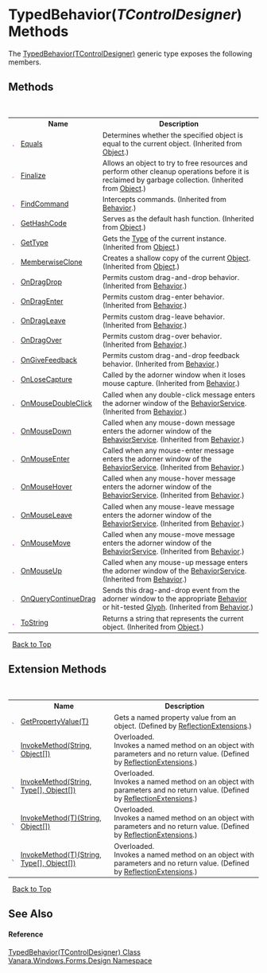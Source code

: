 # TypedBehavior(*TControlDesigner*) Methods
 

The <a href="2da0fdd6-28aa-a22c-a568-446f14e10540">TypedBehavior(TControlDesigner)</a> generic type exposes the following members.


## Methods
&nbsp;<table><tr><th></th><th>Name</th><th>Description</th></tr><tr><td>![Public method](media/pubmethod.gif "Public method")</td><td><a href="http://msdn2.microsoft.com/en-us/library/bsc2ak47" target="_blank">Equals</a></td><td>
Determines whether the specified object is equal to the current object.
 (Inherited from <a href="http://msdn2.microsoft.com/en-us/library/e5kfa45b" target="_blank">Object</a>.)</td></tr><tr><td>![Protected method](media/protmethod.gif "Protected method")</td><td><a href="http://msdn2.microsoft.com/en-us/library/4k87zsw7" target="_blank">Finalize</a></td><td>
Allows an object to try to free resources and perform other cleanup operations before it is reclaimed by garbage collection.
 (Inherited from <a href="http://msdn2.microsoft.com/en-us/library/e5kfa45b" target="_blank">Object</a>.)</td></tr><tr><td>![Public method](media/pubmethod.gif "Public method")</td><td><a href="http://msdn2.microsoft.com/en-us/library/91c5kd6f" target="_blank">FindCommand</a></td><td>
Intercepts commands.
 (Inherited from <a href="http://msdn2.microsoft.com/en-us/library/th5thebt" target="_blank">Behavior</a>.)</td></tr><tr><td>![Public method](media/pubmethod.gif "Public method")</td><td><a href="http://msdn2.microsoft.com/en-us/library/zdee4b3y" target="_blank">GetHashCode</a></td><td>
Serves as the default hash function.
 (Inherited from <a href="http://msdn2.microsoft.com/en-us/library/e5kfa45b" target="_blank">Object</a>.)</td></tr><tr><td>![Public method](media/pubmethod.gif "Public method")</td><td><a href="http://msdn2.microsoft.com/en-us/library/dfwy45w9" target="_blank">GetType</a></td><td>
Gets the <a href="http://msdn2.microsoft.com/en-us/library/42892f65" target="_blank">Type</a> of the current instance.
 (Inherited from <a href="http://msdn2.microsoft.com/en-us/library/e5kfa45b" target="_blank">Object</a>.)</td></tr><tr><td>![Protected method](media/protmethod.gif "Protected method")</td><td><a href="http://msdn2.microsoft.com/en-us/library/57ctke0a" target="_blank">MemberwiseClone</a></td><td>
Creates a shallow copy of the current <a href="http://msdn2.microsoft.com/en-us/library/e5kfa45b" target="_blank">Object</a>.
 (Inherited from <a href="http://msdn2.microsoft.com/en-us/library/e5kfa45b" target="_blank">Object</a>.)</td></tr><tr><td>![Public method](media/pubmethod.gif "Public method")</td><td><a href="http://msdn2.microsoft.com/en-us/library/xfsts791" target="_blank">OnDragDrop</a></td><td>
Permits custom drag-and-drop behavior.
 (Inherited from <a href="http://msdn2.microsoft.com/en-us/library/th5thebt" target="_blank">Behavior</a>.)</td></tr><tr><td>![Public method](media/pubmethod.gif "Public method")</td><td><a href="http://msdn2.microsoft.com/en-us/library/012xbdwb" target="_blank">OnDragEnter</a></td><td>
Permits custom drag-enter behavior.
 (Inherited from <a href="http://msdn2.microsoft.com/en-us/library/th5thebt" target="_blank">Behavior</a>.)</td></tr><tr><td>![Public method](media/pubmethod.gif "Public method")</td><td><a href="http://msdn2.microsoft.com/en-us/library/adek8ada" target="_blank">OnDragLeave</a></td><td>
Permits custom drag-leave behavior.
 (Inherited from <a href="http://msdn2.microsoft.com/en-us/library/th5thebt" target="_blank">Behavior</a>.)</td></tr><tr><td>![Public method](media/pubmethod.gif "Public method")</td><td><a href="http://msdn2.microsoft.com/en-us/library/z8b1hc57" target="_blank">OnDragOver</a></td><td>
Permits custom drag-over behavior.
 (Inherited from <a href="http://msdn2.microsoft.com/en-us/library/th5thebt" target="_blank">Behavior</a>.)</td></tr><tr><td>![Public method](media/pubmethod.gif "Public method")</td><td><a href="http://msdn2.microsoft.com/en-us/library/yh543e1d" target="_blank">OnGiveFeedback</a></td><td>
Permits custom drag-and-drop feedback behavior.
 (Inherited from <a href="http://msdn2.microsoft.com/en-us/library/th5thebt" target="_blank">Behavior</a>.)</td></tr><tr><td>![Public method](media/pubmethod.gif "Public method")</td><td><a href="http://msdn2.microsoft.com/en-us/library/6z7ax21t" target="_blank">OnLoseCapture</a></td><td>
Called by the adorner window when it loses mouse capture.
 (Inherited from <a href="http://msdn2.microsoft.com/en-us/library/th5thebt" target="_blank">Behavior</a>.)</td></tr><tr><td>![Public method](media/pubmethod.gif "Public method")</td><td><a href="http://msdn2.microsoft.com/en-us/library/3f82yzk8" target="_blank">OnMouseDoubleClick</a></td><td>
Called when any double-click message enters the adorner window of the <a href="http://msdn2.microsoft.com/en-us/library/xd50hhy2" target="_blank">BehaviorService</a>.
 (Inherited from <a href="http://msdn2.microsoft.com/en-us/library/th5thebt" target="_blank">Behavior</a>.)</td></tr><tr><td>![Public method](media/pubmethod.gif "Public method")</td><td><a href="http://msdn2.microsoft.com/en-us/library/71cx4ey6" target="_blank">OnMouseDown</a></td><td>
Called when any mouse-down message enters the adorner window of the <a href="http://msdn2.microsoft.com/en-us/library/xd50hhy2" target="_blank">BehaviorService</a>.
 (Inherited from <a href="http://msdn2.microsoft.com/en-us/library/th5thebt" target="_blank">Behavior</a>.)</td></tr><tr><td>![Public method](media/pubmethod.gif "Public method")</td><td><a href="http://msdn2.microsoft.com/en-us/library/8f79k1fc" target="_blank">OnMouseEnter</a></td><td>
Called when any mouse-enter message enters the adorner window of the <a href="http://msdn2.microsoft.com/en-us/library/xd50hhy2" target="_blank">BehaviorService</a>.
 (Inherited from <a href="http://msdn2.microsoft.com/en-us/library/th5thebt" target="_blank">Behavior</a>.)</td></tr><tr><td>![Public method](media/pubmethod.gif "Public method")</td><td><a href="http://msdn2.microsoft.com/en-us/library/yh9c558w" target="_blank">OnMouseHover</a></td><td>
Called when any mouse-hover message enters the adorner window of the <a href="http://msdn2.microsoft.com/en-us/library/xd50hhy2" target="_blank">BehaviorService</a>.
 (Inherited from <a href="http://msdn2.microsoft.com/en-us/library/th5thebt" target="_blank">Behavior</a>.)</td></tr><tr><td>![Public method](media/pubmethod.gif "Public method")</td><td><a href="http://msdn2.microsoft.com/en-us/library/f3sbt2f5" target="_blank">OnMouseLeave</a></td><td>
Called when any mouse-leave message enters the adorner window of the <a href="http://msdn2.microsoft.com/en-us/library/xd50hhy2" target="_blank">BehaviorService</a>.
 (Inherited from <a href="http://msdn2.microsoft.com/en-us/library/th5thebt" target="_blank">Behavior</a>.)</td></tr><tr><td>![Public method](media/pubmethod.gif "Public method")</td><td><a href="http://msdn2.microsoft.com/en-us/library/szb4f1k3" target="_blank">OnMouseMove</a></td><td>
Called when any mouse-move message enters the adorner window of the <a href="http://msdn2.microsoft.com/en-us/library/xd50hhy2" target="_blank">BehaviorService</a>.
 (Inherited from <a href="http://msdn2.microsoft.com/en-us/library/th5thebt" target="_blank">Behavior</a>.)</td></tr><tr><td>![Public method](media/pubmethod.gif "Public method")</td><td><a href="http://msdn2.microsoft.com/en-us/library/htf5ww9t" target="_blank">OnMouseUp</a></td><td>
Called when any mouse-up message enters the adorner window of the <a href="http://msdn2.microsoft.com/en-us/library/xd50hhy2" target="_blank">BehaviorService</a>.
 (Inherited from <a href="http://msdn2.microsoft.com/en-us/library/th5thebt" target="_blank">Behavior</a>.)</td></tr><tr><td>![Public method](media/pubmethod.gif "Public method")</td><td><a href="http://msdn2.microsoft.com/en-us/library/948c89bz" target="_blank">OnQueryContinueDrag</a></td><td>
Sends this drag-and-drop event from the adorner window to the appropriate <a href="http://msdn2.microsoft.com/en-us/library/th5thebt" target="_blank">Behavior</a> or hit-tested <a href="http://msdn2.microsoft.com/en-us/library/w24tc7te" target="_blank">Glyph</a>.
 (Inherited from <a href="http://msdn2.microsoft.com/en-us/library/th5thebt" target="_blank">Behavior</a>.)</td></tr><tr><td>![Public method](media/pubmethod.gif "Public method")</td><td><a href="http://msdn2.microsoft.com/en-us/library/7bxwbwt2" target="_blank">ToString</a></td><td>
Returns a string that represents the current object.
 (Inherited from <a href="http://msdn2.microsoft.com/en-us/library/e5kfa45b" target="_blank">Object</a>.)</td></tr></table>&nbsp;
<a href="#typedbehavior(*tcontroldesigner*)-methods">Back to Top</a>

## Extension Methods
&nbsp;<table><tr><th></th><th>Name</th><th>Description</th></tr><tr><td>![Public Extension Method](media/pubextension.gif "Public Extension Method")</td><td><a href="609b1449-9696-245e-03a2-e22beb84efe1">GetPropertyValue(T)</a></td><td>
Gets a named property value from an object.
 (Defined by <a href="00588eb4-ca31-ef7e-81da-3ce105aa9b63">ReflectionExtensions</a>.)</td></tr><tr><td>![Public Extension Method](media/pubextension.gif "Public Extension Method")</td><td><a href="cc997716-244b-d4f1-e26d-139cc82ce6b0">InvokeMethod(String, Object[])</a></td><td>Overloaded.  
Invokes a named method on an object with parameters and no return value.
 (Defined by <a href="00588eb4-ca31-ef7e-81da-3ce105aa9b63">ReflectionExtensions</a>.)</td></tr><tr><td>![Public Extension Method](media/pubextension.gif "Public Extension Method")</td><td><a href="35c20259-aa16-9a35-254f-8bf630272463">InvokeMethod(String, Type[], Object[])</a></td><td>Overloaded.  
Invokes a named method on an object with parameters and no return value.
 (Defined by <a href="00588eb4-ca31-ef7e-81da-3ce105aa9b63">ReflectionExtensions</a>.)</td></tr><tr><td>![Public Extension Method](media/pubextension.gif "Public Extension Method")</td><td><a href="39c67efc-5f5d-9e71-64bc-8e89b4589f75">InvokeMethod(T)(String, Object[])</a></td><td>Overloaded.  
Invokes a named method on an object with parameters and no return value.
 (Defined by <a href="00588eb4-ca31-ef7e-81da-3ce105aa9b63">ReflectionExtensions</a>.)</td></tr><tr><td>![Public Extension Method](media/pubextension.gif "Public Extension Method")</td><td><a href="4a4da18e-d1a2-3a1f-28b0-10fb9f9646e6">InvokeMethod(T)(String, Type[], Object[])</a></td><td>Overloaded.  
Invokes a named method on an object with parameters and no return value.
 (Defined by <a href="00588eb4-ca31-ef7e-81da-3ce105aa9b63">ReflectionExtensions</a>.)</td></tr></table>&nbsp;
<a href="#typedbehavior(*tcontroldesigner*)-methods">Back to Top</a>

## See Also


#### Reference
<a href="2da0fdd6-28aa-a22c-a568-446f14e10540">TypedBehavior(TControlDesigner) Class</a><br /><a href="47183544-7c44-c1e2-cf57-c68e49a55933">Vanara.Windows.Forms.Design Namespace</a><br />